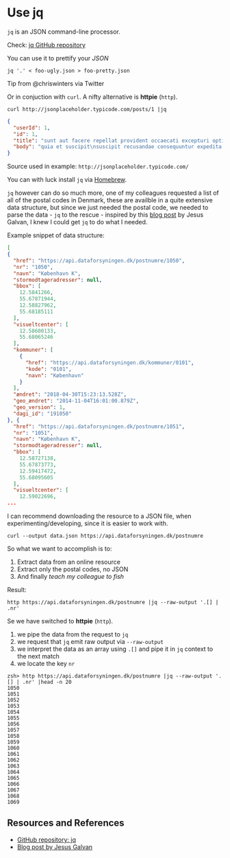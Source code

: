 # Use jq

`jq` is an JSON command-line processor.

Check: [jq GitHub repository][GITHUB]

You can use it to prettify your *JSON*

```shell
jq '.' < foo-ugly.json > foo-pretty.json
```

Tip from @chriswinters via Twitter

Or in conjuction with `curl`. A nifty alternative is **httpie** (`http`).

```shell
curl http://jsonplaceholder.typicode.com/posts/1 |jq
```

```json
{
  "userId": 1,
  "id": 1,
  "title": "sunt aut facere repellat provident occaecati excepturi optio reprehenderit",
  "body": "quia et suscipit\nsuscipit recusandae consequuntur expedita et cum\nreprehenderit molestiae ut ut quas totam\nnostrum rerum est autem sunt rem eveniet architecto"
}
```

Source used in example: `http://jsonplaceholder.typicode.com/`

You can with luck install `jq` via [Homebrew](http://brew.sh/).

`jq` however can do so much more, one of my colleagues requested a list of all of the postal codes in Denmark, these are availble in a quite extensive data structure, but since we just needed the postal code, we needed to parse the data - `jq` to the rescue - inspired by this [blog post][JGALVAN] by Jesus Galvan, I knew I could get `jq` to do what I needed.

Example snippet of data structure:

```json
[
{
  "href": "https://api.dataforsyningen.dk/postnumre/1050",
  "nr": "1050",
  "navn": "København K",
  "stormodtageradresser": null,
  "bbox": [
    12.5841266,
    55.67871944,
    12.58827962,
    55.68185111
  ],
  "visueltcenter": [
    12.58600133,
    55.68065246
  ],
  "kommuner": [
    {
      "href": "https://api.dataforsyningen.dk/kommuner/0101",
      "kode": "0101",
      "navn": "København"
    }
  ],
  "ændret": "2018-04-30T15:23:13.528Z",
  "geo_ændret": "2014-11-04T16:01:00.879Z",
  "geo_version": 1,
  "dagi_id": "191050"
}, {
  "href": "https://api.dataforsyningen.dk/postnumre/1051",
  "nr": "1051",
  "navn": "København K",
  "stormodtageradresser": null,
  "bbox": [
    12.58727138,
    55.67873773,
    12.59417472,
    55.68095605
  ],
  "visueltcenter": [
    12.59022696,
...
```

I can recommend downloading the resource to a JSON file, when experimenting/developing, since it is easier to work with.

```shell
curl --output data.json https://api.dataforsyningen.dk/postnumre
```

So what we want to accomplish is to:

1. Extract data from an online resource
1. Extract only the postal codes, no JSON
1. And finally *teach my colleague to fish*

Result:

```shell
http https://api.dataforsyningen.dk/postnumre |jq --raw-output '.[] | .nr'
```

Se we have switched to **httpie** (`http`).

1. we pipe the data from the request to `jq`
2. we request that `jq` emit raw output via `--raw-output`
3. we interpret the data as an array using `.[]` and pipe it in `jq` context to the next match
4. we locate the key `nr`

```shell
zsh> http https://api.dataforsyningen.dk/postnumre |jq --raw-output '.[] | .nr' |head -n 20
1050
1051
1052
1053
1054
1055
1056
1057
1058
1059
1060
1061
1062
1063
1064
1065
1066
1067
1068
1069
```

## Resources and References

- [GitHub repository: jq][GITHUB]
- [Blog post by Jesus Galvan][JGALVAN]

[GITHUB]: (https://stedolan.github.io/jq/)
[JGALVAN]: https://jsgv.io/blog/getting-started-with-jq/
